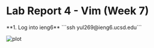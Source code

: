 <h1> Lab Report 4 - Vim (Week 7)</h1>
**1. Log into ieng6**
```ssh yul269@ieng6.ucsd.edu```

![plot](https://github.com/yuxing26liu/cse15l-lab-reports/blob/main/lab_report4/Screenshot%202024-05-31%20at%209.49.45%20AM.png)
